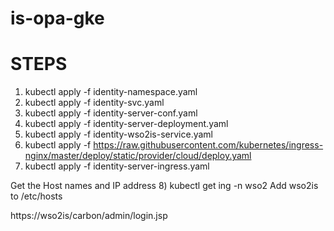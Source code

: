 # is-opa-gke

# STEPS

1) kubectl apply -f identity-namespace.yaml
2) kubectl apply -f identity-svc.yaml
3) kubectl apply -f identity-server-conf.yaml
4) kubectl apply -f identity-server-deployment.yaml
5) kubectl apply -f identity-wso2is-service.yaml
6) kubectl apply -f https://raw.githubusercontent.com/kubernetes/ingress-nginx/master/deploy/static/provider/cloud/deploy.yaml
7) kubectl apply -f identity-server-ingress.yaml

Get the Host names and IP address
8) kubectl get ing -n wso2
Add wso2is <IP address> to /etc/hosts

https://wso2is/carbon/admin/login.jsp


